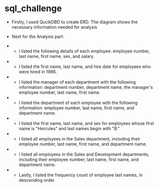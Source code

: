 # sql_challenge

* Firstly, I used QucikDBD to create ERD. The diagram shows the necessary information needed for analysis

* Next for the Analysis part:
* * I listed the following details of each employee: employee number, last name, first name, sex, and salary.
* * I listed the first name, last name, and hire date for employees who were hired in 1986.
* * I listed the manager of each department with the following information: department number, department name, the manager's employee number, last name, first name.
* *  I listed the department of each employee with the following information: employee number, last name, first name, and department name.
* *  I listed the first name, last name, and sex for employees whose first name is "Hercules" and last names begin with "B."
* *  I listed all employees in the Sales department, including their employee number, last name, first name, and department name.
* *  I listed all employees in the Sales and Development departments, including their employee number, last name, first name, and department name.
* *  Lastly, I  listed the frequency count of employee last names, in descending order

